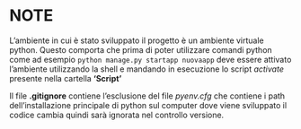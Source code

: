 # NOTE



L’ambiente in cui è stato sviluppato il progetto è un ambiente virtuale python. Questo comporta che prima di poter utilizzare comandi python come ad esempio `python manage.py startapp nuovaapp` deve essere attivato l’ambiente utilizzando la shell e mandando in esecuzione lo script *activate* presente nella cartella **‘Script’**  

Il file **.gitignore** contiene l’esclusione del file *pyenv.cfg* che contiene i path dell’installazione principale di python sul computer dove viene sviluppato il codice cambia quindi sarà ignorata nel controllo versione.